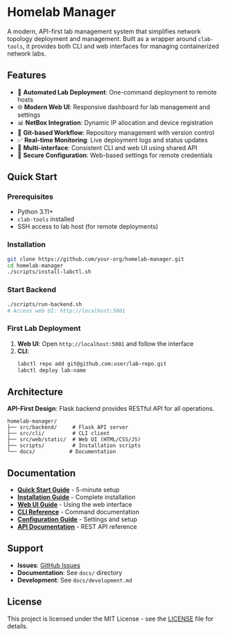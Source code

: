# Homelab Manager

A modern, API-first lab management system that simplifies network topology deployment and management. Built as a wrapper around `clab-tools`, it provides both CLI and web interfaces for managing containerized network labs.

## Features

- 🚀 **Automated Lab Deployment**: One-command deployment to remote hosts
- 🌐 **Modern Web UI**: Responsive dashboard for lab management and settings
- 📊 **NetBox Integration**: Dynamic IP allocation and device registration
- 🔄 **Git-based Workflow**: Repository management with version control
- ✅ **Real-time Monitoring**: Live deployment logs and status updates
- 📱 **Multi-interface**: Consistent CLI and web UI using shared API
- 🔐 **Secure Configuration**: Web-based settings for remote credentials

## Quick Start

### Prerequisites
- Python 3.11+
- `clab-tools` installed
- SSH access to lab host (for remote deployments)

### Installation
```bash
git clone https://github.com/your-org/homelab-manager.git
cd homelab-manager
./scripts/install-labctl.sh
```

### Start Backend
```bash
./scripts/run-backend.sh
# Access web UI: http://localhost:5001
```

### First Lab Deployment
1. **Web UI**: Open `http://localhost:5001` and follow the interface
2. **CLI**: 
   ```bash
   labctl repo add git@github.com:user/lab-repo.git
   labctl deploy lab-name
   ```

## Architecture

**API-First Design**: Flask backend provides RESTful API for all operations.

```
homelab-manager/
├── src/backend/     # Flask API server
├── src/cli/         # CLI client
├── src/web/static/  # Web UI (HTML/CSS/JS)
├── scripts/         # Installation scripts
└── docs/           # Documentation
```

## Documentation

- **[Quick Start Guide](docs/quickstart.md)** - 5-minute setup
- **[Installation Guide](docs/installation.md)** - Complete installation
- **[Web UI Guide](docs/web-ui-guide.md)** - Using the web interface
- **[CLI Reference](docs/commands.md)** - Command documentation
- **[Configuration Guide](docs/configuration.md)** - Settings and setup
- **[API Documentation](docs/api.md)** - REST API reference

## Support

- **Issues**: [GitHub Issues](https://github.com/your-org/homelab-manager/issues)
- **Documentation**: See `docs/` directory
- **Development**: See `docs/development.md`

## License

This project is licensed under the MIT License - see the [LICENSE](LICENSE) file for details.